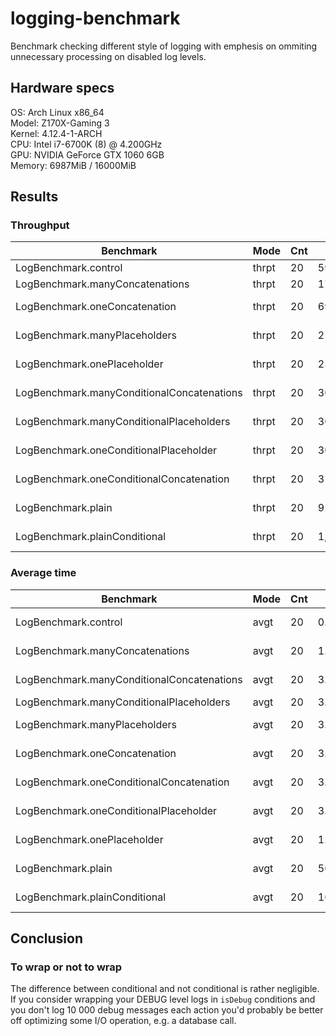 # logging-benchmark

Benchmark checking different style of logging with emphesis on ommiting unnecessary processing on disabled log levels.

## Hardware specs

OS: Arch Linux x86_64  
Model: Z170X-Gaming 3  
Kernel: 4.12.4-1-ARCH  
CPU: Intel i7-6700K (8) @ 4.200GHz  
GPU: NVIDIA GeForce GTX 1060 6GB  
Memory: 6987MiB / 16000MiB  

## Results

### Throughput

| Benchmark                                  | Mode  | Cnt | Score            | Error              | Units |
|--------------------------------------------|-------|-----|------------------|--------------------|-------|
| LogBenchmark.control                       | thrpt | 20  | 598,288.09       | ±     23599.418    | ops/s |
| LogBenchmark.manyConcatenations            | thrpt | 20  | 17,436,507.11    | ±     691385.969   | ops/s |
| LogBenchmark.oneConcatenation              | thrpt | 20  | 69,953,873.45    | ±     2765668.873  | ops/s |
| LogBenchmark.manyPlaceholders              | thrpt | 20  | 252,526,488.49   | ±     5668439.671  | ops/s |
| LogBenchmark.onePlaceholder                | thrpt | 20  | 255,301,157.36   | ±     4491132.276  | ops/s |
| LogBenchmark.manyConditionalConcatenations | thrpt | 20  | 305,563,348.03   | ±     6788568.738  | ops/s |
| LogBenchmark.manyConditionalPlaceholders   | thrpt | 20  | 306,108,301.81   | ±     7705621.850  | ops/s |
| LogBenchmark.oneConditionalPlaceholder     | thrpt | 20  | 307,892,817.73   | ±     6539062.424  | ops/s |
| LogBenchmark.oneConditionalConcatenation   | thrpt | 20  | 313,076,821.34   | ±     4229229.723  | ops/s |
| LogBenchmark.plain                         | thrpt | 20  | 929,108,731.86   | ±     21306675.160 | ops/s |
| LogBenchmark.plainConditional              | thrpt | 20  | 1,047,982,909.10 | ±     19078044.519 | ops/s |

### Average time

| Benchmark                                  | Mode  | Cnt | Score            | Error              | Units |
|--------------------------------------------|-------|-----|------------------|--------------------|-------|
| LogBenchmark.control                       | avgt  | 20  | 0.953            | ±     43.233       | ns/op |
| LogBenchmark.manyConcatenations            | avgt  | 20  | 1.093            | ±     1.979        | ns/op |
| LogBenchmark.manyConditionalConcatenations | avgt  | 20  | 3.107            | ±     0.104        | ns/op |
| LogBenchmark.manyConditionalPlaceholders   | avgt  | 20  | 3.159            | ±     0.05         | ns/op |
| LogBenchmark.manyPlaceholders              | avgt  | 20  | 3.246            | ±     0.073        | ns/op |
| LogBenchmark.oneConcatenation              | avgt  | 20  | 3.267            | ±     0.259        | ns/op |
| LogBenchmark.oneConditionalConcatenation   | avgt  | 20  | 3.865            | ±     0.031        | ns/op |
| LogBenchmark.oneConditionalPlaceholder     | avgt  | 20  | 3.933            | ±     0.049        | ns/op |
| LogBenchmark.onePlaceholder                | avgt  | 20  | 12.981           | ±     0.076        | ns/op |
| LogBenchmark.plain                         | avgt  | 20  | 56.932           | ±     0.019        | ns/op |
| LogBenchmark.plainConditional              | avgt  | 20  | 1673.349         | ±     0.015        | ns/op |

## Conclusion

### To wrap or not to wrap

The difference between conditional and not conditional is rather negligible.
If you consider wrapping your DEBUG level logs in `isDebug` conditions and you don't log 10 000 debug messages each action you'd probably be better off optimizing some I/O operation, e.g. a database call.
